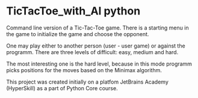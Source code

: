 # TicTacToe_with_AI python
Command line version of a Tic-Tac-Toe game.
There is a starting menu in the game to initialize the game and choose the opponent.

One may play either to another person (user - user game) or against the programm.
There are three levels of difficult: easy, medium and hard.

The most interesting one is the hard level, because in this mode programm picks positions for the moves based on the Minimax algorithm.


This project was created initially on a platfom JetBrains Academy (HyperSkill) as a part of Python Core course.
